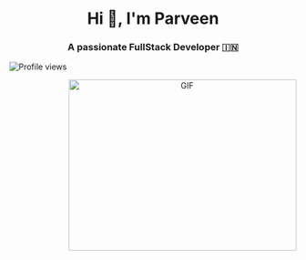<h1 align="center">Hi 👋, I'm Parveen</h1>
<h3 align="center">A passionate FullStack Developer &#127470;&#127475</h3>

<!-- <p align="left"> <img src="https://komarev.com/ghpvc/?username=parveen2002p&label=Profile%20views&color=0e75b6&style=flat" alt="parveen2002p" /> </p> -->
![Profile views](https://komarev.com/ghpvc/?username=parveen2002p&label=Profile%20views&color=0e75b6&style=flat)



<a target="_blank" align="center">
  <img align="right" top="500" height="300" width="400" alt="GIF" src="https://media.giphy.com/media/v1.Y2lkPTc5MGI3NjExeDBqYzZjajh2cmI2ZGpybTZkY2JwOXBuNTRlOW9sY2tycHhweDYycSZlcD12MV9pbnRlcm5hbF9naWZfYnlfaWQmY3Q9Zw/qgQUggAC3Pfv687qPC/giphy.gif">
</a>


<!---
parveen2002p/parveen2002p is a ✨ special ✨ repository because its `README.md` (this file) appears on your GitHub profile.
You can click the Preview link to take a look at your changes.
--->
